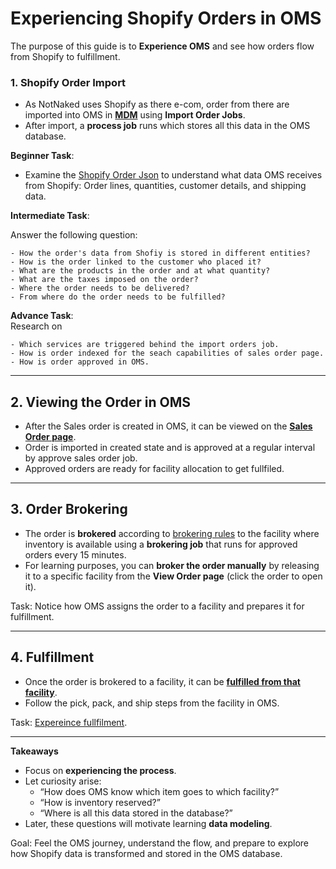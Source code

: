 # Experiencing Shopify Orders in OMS

The purpose of this guide is to **Experience OMS** and see how orders flow from Shopify to fulfillment.


### 1. Shopify Order Import
- As NotNaked uses Shopify as there e-com, order from there are imported into OMS in [**MDM**](https://dev-oms.hotwax.io/commerce/control/ShopifyImportData?configId=CRT_SHOPIFY_ORDER) using **Import Order Jobs**.  
- After import, a **process job** runs which stores all this data in the OMS database.
  
**Beginner Task**:  

- Examine the [Shopify Order Json](https://github.com/saastechacademy/foundation/blob/main/udm/intermediate/shopify-samples/orders-json/Regular%20Standard%20-%20content.json) to understand what data OMS receives from Shopify: Order lines, quantities, customer details, and shipping data.   

**Intermediate Task**:  

  Answer the following question:  

    - How the order's data from Shofiy is stored in different entities?
    - How is the order linked to the customer who placed it?
    - What are the products in the order and at what quantity?
    - What are the taxes imposed on the order?
    - Where the order needs to be delivered?
    - From where do the order needs to be fulfilled?

**Advance Task**:  
Research on

    - Which services are triggered behind the import orders job.  
    - How is order indexed for the seach capabilities of sales order page.
    - How is order approved in OMS.

---

## 2. Viewing the Order in OMS
- After the Sales order is created in OMS, it can be viewed on the [**Sales Order page**](https://dev-oms.hotwax.io/commerce/control/FindOrder).  
- Order is imported in created state and is approved at a regular interval by approve sales order job.
- Approved orders are ready for facility allocation to get fullfiled.
---

## 3. Order Brokering
- The order is **brokered** according to [brokering rules](https://docs.hotwax.co/documents/learn-hotwax-oms#brokering) to the facility where inventory is available using a **brokering job** that runs for approved orders every 15 minutes.
- For learning purposes, you can **broker the order manually** by releasing it to a specific facility from the **View Order page** (click the order to open it).

Task: Notice how OMS assigns the order to a facility and prepares it for fulfillment.

---

## 4. Fulfillment
- Once the order is brokered to a facility, it can be [**fulfilled from that facility**](https://docs.hotwax.co/documents/store-operations/orders/fulfillment/ship-orders).  
- Follow the pick, pack, and ship steps from the facility in OMS.

Task: [Expereince fullfilment](https://fulfillment-dev.hotwax.io/login).

---

****Takeaways****
- Focus on **experiencing the process**.
- Let curiosity arise:
  - “How does OMS know which item goes to which facility?”
  - “How is inventory reserved?”
  - “Where is all this data stored in the database?”
- Later, these questions will motivate learning **data modeling**.

Goal: Feel the OMS journey, understand the flow, and prepare to explore how Shopify data is transformed and stored in the OMS database.
